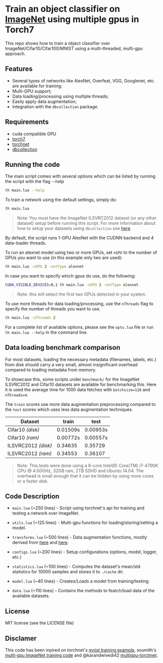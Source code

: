 # Train an object classifier on [ImageNet](http://image-net.org/download-images) using multiple gpus in Torch7

This repo shows how to train a object classifier over ImageNet/Cifar10/Cifar100/MNIST using a multi-threaded, multi-gpu approach.

## Features

- Several types of networks like AlexNet, Overfeat, VGG, Googlenet, etc. are available for training;
- Multi-GPU support;
- Data loading/processing using multiple threads;
- Easily apply data augmentation;
- Integration with the `dbcollection` package.

## Requirements

- cuda compatible GPU
- [torch7](http://torch.ch/docs/getting-started.html#_)
- [torchnet](https://github.com/torchnet/torchnet)
- [dbcollection](https://github.com/farrajota/dbcollection)


## Running the code

The main script comes with several options which can be listed by running the script with the flag --help
```bash
th main.lua --help
```

To train a network using the default settings, simply do:
```bash
th main.lua
```

> Note: You must have the ImageNet ILSVRC2012 dataset (or any other dataset) setup before running this script. For more information about how to setup your datasets using `dbcollection` see [here](https://github.com/farrajota/dbcollection).

By default, the script runs 1-GPU AlexNet with the CUDNN backend and 4 data-loader threads.

To run an alexnet model using two or more GPUs, set `nGPU` to the number of GPUs you want to use (in this example only two are used):
```bash
th main.lua -nGPU 2 -netType alexnet
```

In case you want to specify which gpus do use, do the following:
```bash
CUDA_VISIBLE_DEVICES=0,1 th main.lua -nGPU 2 -netType alexnet
```

> Note: this will select the first two GPUs detected in your system.

To use more threads for data loading/processing, use the `nThreads` flag to specify the number of threads you want to use.

```bash
th main.lua -nThreads 2
```

For a complete list of available options, please see the `opts.lua` file or run `th main.lua --help` in the command line.


## Data loading benchmark comparison

For most datasets, loading the necessary metadata (filenames, labels, etc.) from disk should carry a very small, almost  insignificant overhead compared to loading metadata from memory.

To showcase this, some scripts under `benchmark/` for the ImageNet ILSVRC2012 and Cifar10 datasets are available for benchmarking this. Here it is used the average time for 1000 data fetches with `batchsize=128` and `nThreads=4`.

The `train` scores use more data augmentation preprocessing compared to the `test` scores which uses less data augmentation techniques.


Dataset | train | test
--- | --- | ---
Cifar10 *(disk)* | 0.01509s | 0.00953s
Cifar10 *(ram)* | 0.00772s  | 0.00557s
ILSVRC2012 *(disk)* | 0.34635 | 0.35729
ILSVRC2012 *(ram)* | 0.34553 | 0.36107


> Note: This tests were done using a 6-core Intel(R) Core(TM) i7-4790K CPU @ 4.00GHz, 32GB ram, 2TB SSHD and Ubuntu 14.04. The overhead is small enough that it can be hidden by using more cores or a faster disk.


## Code Description

- `main.lua` (~250 lines) - Script using torchnet's api for training and testing a network over ImageNet.

- `utils.lua` (~125 lines) - Multi-gpu functions for loading/storing/setting a model.

- `transforms.lua` (~500 lines) - Data augmentation functions, mostly derived from [here](https://github.com/facebook/fb.resnet.torch/blob/master/datasets/transforms.lua) and [here](https://github.com/NVIDIA/DIGITS/pull/777).

- `configs.lua` (~200 lines) - Setup configurations (options, model, logger, etc.)

- `statistics.lua` (~100 lines) - Computes the dataset's mean/std statistics for 10000 samples and stores it to `./cache` dir.

- `model.lua` (~40 lines) - Creates/Loads a model from training/testing.

- `data.lua` (~110 lines) - Contains the methods to featch/load data of the available datasets.

## License

MIT license (see the LICENSE file)

## Disclamer

This code has been inpired on torchnet's [mnist training example](https://github.com/torchnet/torchnet/blob/master/example/mnist.lua), soumith's [multi-gpu ImageNet training code](https://github.com/soumith/imagenet-multiGPU.torch) and @karandwivedi42 [multigpu-torchnet](https://github.com/karandwivedi42/imagenet-multiGPU.torchnet).